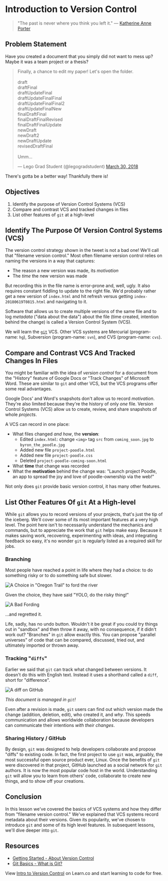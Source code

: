 # Introduction to Version Control

> "The past is never where you think you left it." &mdash; [Katherine Anne Porter][KAP]

## Problem Statement

Have you created a document that you simply did not want to mess up? Maybe it
was a team project or a thesis?

<blockquote class="twitter-tweet" data-lang="en"><p lang="en" dir="ltr">Finally, a chance to edit my paper! Let&#39;s open the folder.<br><br>draft<br>draftFinal<br>draftUpdateFinal<br>draftUpdateFinalFinal<br>draftUpdateFinalFinal2<br>draftUpdateFinalNew<br>finalDraftFinal<br>finalDraftFinalRevised<br>finalDraftFinalUpdate<br>newDraft<br>newDraft2<br>newDraftUpdate<br>revisedDraftFinal<br><br>Umm...</p>&mdash; Lego Grad Student (@legogradstudent) <a href="https://twitter.com/legogradstudent/status/979527370066579456?ref_src=twsrc%5Etfw">March 30, 2018</a></blockquote>
<script async src="https://platform.twitter.com/widgets.js" charset="utf-8"></script>

There's gotta be a better way! Thankfully there is!

## Objectives

1. Identify the purpose of Version Control Systems (VCS)
2. Compare and contrast VCS and tracked changes in files
3. List other features of `git` at a high-level


## Identify The Purpose Of Version Control Systems (VCS)

The version control strategy shown in the tweet is not a bad one! We'll call
that "filename version control." Most often filename version control relies on
naming the versions in a way that captures:

* The reason a new version was made, its _motivation_
* The _time_ the new version was made

But recording this in the file name is error-prone and, well, ugly. It also
requires constant fiddling to update to the right file. We'd probably rather
get a new version of `index.html` and hit refresh versus getting
`index-20180619T0815.html` and navigating to it.

Software that allows us to create multiple versions of the same file and to log
_metadata_ ("data about the data") about the file (time created, intention behind
the change) is called a Version Control System (VCS).

We will learn the [`git`][git-getstarted] VCS. Other VCS systems are Mercurial
(program-name: `hg`), Subversion (program-name: `svn`), and CVS (program-name:
`cvs`).

## Compare and Contrast VCS And Tracked Changes In Files

You might be familiar with the idea of _version control_ for a document from
the "History" feature of Google Docs or "Track Changes" of Microsoft Word.
These are similar to `git` and other VCS, but the VCS programs offer some real
advantages.

Google Docs' and Word's snapshots don't allow us to record _motivation_.
They're also limited because they're the history of only _one_ file. Version
Control Systems (VCS) allow us to create, review, and share snapshots of whole
_projects_.

A VCS can record in one place:

* What files changed _and how_, the **version**:
  * Edited `index.html`: change `<img>` tag `src` from `coming_soon.jpg` to
    `byron_the_poodle.jpg`
  * Added new file `project-poodle.html`
  * Added new file `project-poodle.css`
  * Deleted `project-poodle-coming-soon.html`
* What **time** that change was recorded
* What the **motivation** behind the change was: "Launch project Poodle, an app to
  spread the joy and love of poodle-ownership via the web!"

Not only does `git` provide basic version control, it has many other features.

## List Other Features Of `git` At a High-level

While `git` allows you to record versions of your projects, that's just the tip
of the iceberg. We'll cover some of its most important features at a very high
level. The point here isn't to necessarily understand the mechanics and
commands, but to appreciate the work that `git` helps make easy. Because it
makes saving work, recovering, experimenting with ideas, and integrating
feedback so easy, it's no wonder `git` is regularly listed as a required skill
for jobs.

### Branching

Most people have reached a point in life where they had a choice: to do
something risky or to do something safe but slower.

![A Choice in "Oregon Trail" to ford the river](https://curriculum-content.s3.amazonaws.com/web-development/git-version-control-101/choices.gif "You tried to ford the river, didn't you?")

Given the choice, they have said "YOLO, do the risky thing!"

![A Bad Fording](https://curriculum-content.s3.amazonaws.com/web-development/git-version-control-101/11-21-10-bad-river-cross.gif "Regret")

...and regretted it.

Life, sadly, has no undo button.  Wouldn't it be great if you could try things
out in "sandbox" and then throw it away, with no consequence, if it didn't work
out? "Branches" in `git` allow exactly this. You can propose "parallel
universes" of code that can be compared, discussed, tried out, and ultimately
imported or thrown away.

### Tracking "`diffs`"

Earlier we said that `git` can track what changed between versions. It doesn't
do this with English text. Instead it uses a shorthand called a `diff`, short
for "difference".

![A diff on GitHub](https://curriculum-content.s3.amazonaws.com/web-development/git-version-control-101/diff_sample.png)

_This document is managed in `git`!_

Even after a revision is made, `git` users can find out which version made the
change (addition, deletion, edit), who created it, and _why_. This speeds
communication and allows worldwide collaboration because developers can
communicate their intentions _with their changes_.

### Sharing History / GitHub

By design, `git` was designed to help developers collaborate and propose
"diffs" to existing code. In fact, the first project to use `git` was,
arguably, the most successful open source product ever, Linux. Once the
benefits of `git` were discovered in that project, GitHub launched as a social
network for `git` authors. It is now the most popular code host in the world.
Understanding `git` will allow you to learn from others' code, collaborate to
create new things, and to show off your creations.

## Conclusion

In this lesson we've covered the basics of VCS systems and how they differ from
"filename version control." We've explained that VCS systems record metadata
about their versions. Given its popularity, we've chosen to introduce `git` and
some of its high level features. In subsequent lessons, we'll dive deeper into
`git`.
## Resources

* [Getting Started - About Version Control](http://git-scm.com/book/en/Getting-Started-About-Version-Control)
* [Git Basics - What is Git?][git-getstarted]

<p data-visibility='hidden'>View <a href='https://learn.co/lessons/git-version-control-101' title='Intro to Version Control'>Intro to Version Control</a> on Learn.co and start learning to code for free.</p>



[KAP]: http://en.wikipedia.org/wiki/Katherine_Anne_Porter
[git-getstarted]: http://git-scm.com/video/what-is-git
